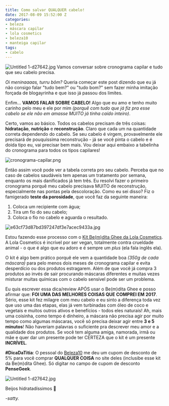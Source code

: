 ```yaml
---
title: Como salvar QUALQUER cabelo!
date: 2017-08-09 15:52:00 Z
categories:
- beleza
- máscara capilar
- lola cosmetics
- beleza10
- manteiga capilar
tags:
- cabelo
---
```


![Untitled 1-d27642.jpg](/uploads/Untitled%201-d27642.jpg)
Vamos conversar sobre cronograma capilar e tudo que seu cabelo precisa.

*Oi meninaaaas, turru bôm?* Queria começar este post dizendo que eu já não consigo falar "tudo bem?" ou "tudo bom?" sem fazer minha imitação forçada de blogayrinha e que isso já passou dos limites.

Enfim... **VAMOS FALAR SOBRE CABELO!** Algo que eu amo e tenho muito carinho pelo meu e ele por mim *(porquê com tudo que já fiz pra esse cabelo se ele não em amasse MUITO já tinha caído inteiro)*.

Certo, vamos ao básico. Todos os cabelos precisam de três coisas: **hidratação**, **nutrição** e **reconstrução**. Claro que cada um na quantidade correta dependendo do cabelo. Se seu cabelo é virgem, provavelmente ele precisará de pouquíssima reconstrução - já se você pinta o cabelo e é doida tipo eu, vai precisar bem mais. Vou deixar aqui embaixo a tabelinha do cronograma para todos os tipos capilares!

![cronograma-capilar.png](/uploads/cronograma-capilar.png)

Então assim você pode ver a tabela correta pro seu cabelo. Perceba que no caso de cabelos saudáveis tem apenas um tratamento por semana, enquanto os mais danificados já tem três. Eu resolvi fazer o primeiro cronograma porquê meu cabelo precisava MUITO de reconstrução, especialmente nas pontas pela descoloração. Como eu sei disso? Fiz o famigerado **teste da porosidade**, que você faz da seguinte maneira: 

1. Coloca um recipiente com água;
2. Tira um fio do seu cabelo;
3. Coloca o fio no cabelo e aguarda o resultado.

![e63cf73d87bd397247df3e7acec9433a.jpg](/uploads/e63cf73d87bd397247df3e7acec9433a.jpg)

Estou fazendo esse processo com o [Kit Be(m)dita Ghee da Lola Cosmetics](https://www.beleza10.com.br/cronograma-capilar-bemdita-ghee-lola-cosmetics). A Lola Cosmetics é incrível por ser vegan, totalmente contra crueldade animal - o que é algo que eu adoro e é sempre um *plus* (ela fala inglês ela). 

O kit é algo bem prático porquê ele vem a quantidade boa *(350g de cada máscara)* para pelo menos dois meses de cronograma capilar e evita desperdício ou dos produtos estragarem. Além de que você já compra 3 produtos ao invés de sair procurando máscaras diferentes e muitas vezes misturar muitas químicas com o cabelo sensível pode ser um problema. 

Eu quis escrever essa dica/review APÓS usar o Be(m)dita Ghee e posso afirmar que: **FOI UMA DAS MELHORES COISAS QUE COMPREI EM 2017**. Sério, esse kit fez milagre com meu cabelo e eu sinto a diferença toda vez que uso uma das etapas, elas já vem turbinadas com óleo de coco e vegetais e muitos outros ativos e benefícios - todos eles naturais! Ah, mais uma coisinha, como tempo é dinheiro, a máscara não precisa agir por muito tempo como algumas máscaras, você só precisa deixar agir entre **3 e 5 minutos**! Não haveriam palavras o suficiente pra descrever meu amor e a qualidade dos produtos. Se você tem alguma amiga, namorada, irmã ou mãe e quer dar um presente pode ter CERTEZA que o kit é um presente **INCRÍVEL**.

**#DicaDaTitia**: O pessoal do [Beleza10](https://www.beleza10.com.br/) me deu um cupom de desconto de 5% para você comprar **QUALQUER COISA** no site deles (inclusibe esse kit da Be(m)dita Ghee). Só digitar no campo de cupom de desconto **PenseGeek**. 

![Untitled 1-d27642.jpg](/uploads/Untitled%201-d27642.jpg)

Beijos hidratadíssimos 💋

*-satty.*